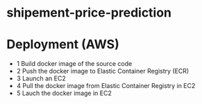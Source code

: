 # shipement-price-prediction

# Deployment (AWS)
- 1 Build docker image of the source code
- 2 Push the docker image to Elastic Container Registry (ECR)
- 3 Launch an EC2
- 4 Pull the docker image from Elastic Container Registry in EC2
- 5 Lauch the docker image in EC2